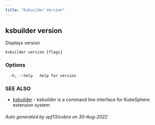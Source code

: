 ```yaml
---
title: "Ksbuilder Version"
---
```


## ksbuilder version

Displays version

```
ksbuilder version [flags]
```

### Options

```
  -h, --help   help for version
```

### SEE ALSO

* [ksbuilder](zh/references/ksbuilder/ksbuilder)	 - ksbuilder is a command line interface for KubeSphere extension system

###### Auto generated by spf13/cobra on 30-Aug-2022
